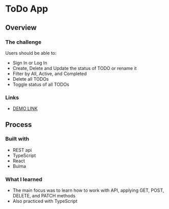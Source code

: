 # ToDo App


## Overview

### The challenge

Users should be able to:

  - Sign In or Log In
  - Create, Delete and Update the status of TODO or rename it
  - Filter by All, Active, and Completed
  - Delete all TODOs
  - Toggle status of all TODOs

### Links
  - [DEMO LINK](https://azartiksman.github.io/Todo-App/)

## Process

### Built with

  - REST api
  - TypeScript
  - React
  - Bulma

### What I learned

  - The main focus was to learn how to work with API, applying GET, POST, DELETE, and PATCH methods
  - Also practiced with TypeScript

